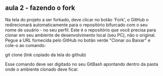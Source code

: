 ## aula 2 - fazendo o fork

Na tela do projeto a ser forkado, deve clicar no botão 'Fork', o GitHub o redirecionará automaticamente para o repositório bifurcado com o seu nome
de usuário - no seu perfil. Este é o repositório que você precisa para clonar em seu ambiente de
desenvolvimento local (seu PC), não o original. Pegue a URL fornecida pelo GitHub no botão verde
"Clonar ou Baixar" e cole-o ao comando:

git clone (link copiado da tela do github)

Esse comando deve ser digitado no seu GitBash apontando dentro da pasta onde o ambiente clonado deve ficar.